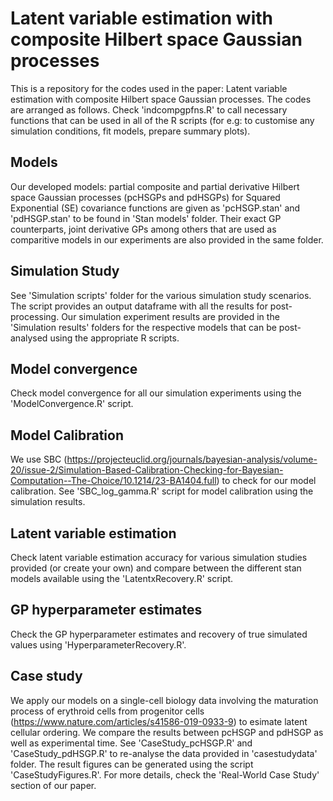 # Latent variable estimation with composite Hilbert space Gaussian processes
This is a repository for the codes used in the paper: Latent variable estimation with composite Hilbert space Gaussian processes. The codes are arranged as follows. Check 'indcompgpfns.R' to call necessary functions that can be used in all of the R scripts (for e.g: to customise any simulation conditions, fit models, prepare summary plots).

## Models
Our developed models: partial composite and partial derivative Hilbert space Gaussian processes (pcHSGPs and pdHSGPs) for Squared Exponential (SE) covariance functions are given as 'pcHSGP.stan' and 'pdHSGP.stan' to be found in 'Stan models' folder. Their exact GP counterparts, joint derivative GPs among others that are used as comparitive models in our experiments are also provided in the same folder.

## Simulation Study
See 'Simulation scripts' folder for the various simulation study scenarios. The script provides an output dataframe with all the results for post-processing. Our simulation experiment results are provided in the 'Simulation results' folders for the respective models that can be post-analysed using the appropriate R scripts.

## Model convergence
Check model convergence for all our simulation experiments using the 'ModelConvergence.R' script.

## Model Calibration
We use SBC (https://projecteuclid.org/journals/bayesian-analysis/volume-20/issue-2/Simulation-Based-Calibration-Checking-for-Bayesian-Computation--The-Choice/10.1214/23-BA1404.full) to check for our model calibration. See 'SBC_log_gamma.R' script for model calibration using the simulation results.

## Latent variable estimation
Check latent variable estimation accuracy for various simulation studies provided (or create your own) and compare between the different stan models available using the 'LatentxRecovery.R' script.

## GP hyperparameter estimates
Check the GP hyperparameter estimates and recovery of true simulated values using 'HyperparameterRecovery.R'.

## Case study
We apply our models on a single-cell biology data involving the maturation process of erythroid cells from progenitor cells (https://www.nature.com/articles/s41586-019-0933-9) to esimate latent cellular ordering. We compare the results between pcHSGP and pdHSGP as well as experimental time. See 'CaseStudy_pcHSGP.R' and 'CaseStudy_pdHSGP.R' to re-analyse the data provided in 'casestudydata' folder. The result figures can be generated using the script 'CaseStudyFigures.R'. For more details, check the 'Real-World Case Study' section of our paper.
